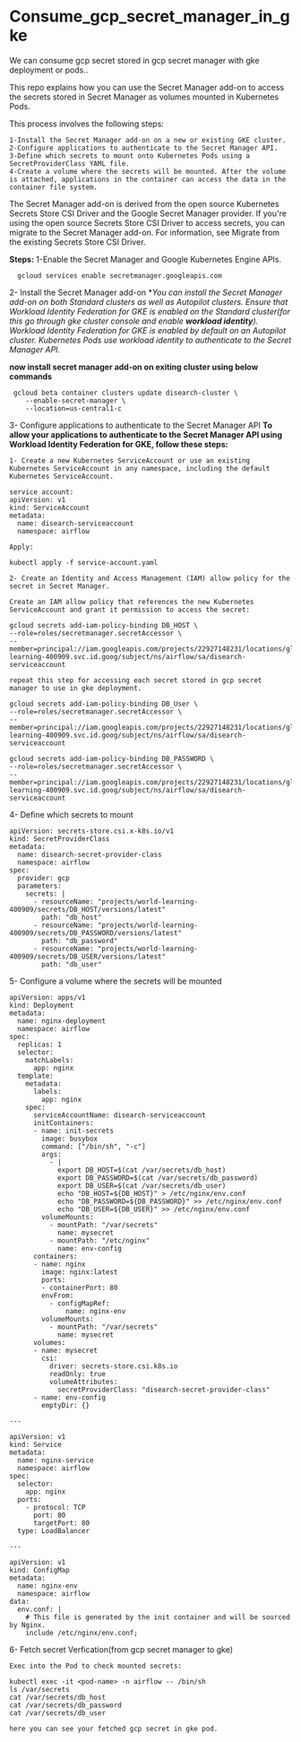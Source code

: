 # Consume_gcp_secret_manager_in_gke
We can consume gcp secret stored in gcp secret manager with gke deployment or pods..

This repo explains how you can use the Secret Manager add-on to access the secrets stored in Secret Manager as volumes mounted in Kubernetes Pods.

This process involves the following steps:

    1-Install the Secret Manager add-on on a new or existing GKE cluster.
    2-Configure applications to authenticate to the Secret Manager API.
    3-Define which secrets to mount onto Kubernetes Pods using a SecretProviderClass YAML file.
    4-Create a volume where the secrets will be mounted. After the volume is attached, applications in the container can access the data in the container file system.

  The Secret Manager add-on is derived from the open source Kubernetes Secrets Store CSI Driver and the Google Secret Manager provider. If you're using the open source Secrets Store CSI Driver to access secrets, you can migrate to the Secret Manager add-on. For information, see Migrate from the existing Secrets Store CSI Driver.

**Steps:**
  1-Enable the Secret Manager and Google Kubernetes Engine APIs.
  
      gcloud services enable secretmanager.googleapis.com
  
  2- Install the Secret Manager add-on
  **You can install the Secret Manager add-on on both Standard clusters as well as Autopilot clusters. **Ensure that Workload Identity Federation for GKE is enabled on the Standard cluster(for this go through gke cluster console and enable ***workload identity**)**. Workload Identity Federation for GKE is enabled by default on an Autopilot cluster. Kubernetes Pods use workload identity to authenticate to the Secret Manager API.**
  
  **now install secret manager add-on on exiting cluster using below commands**
     
     gcloud beta container clusters update disearch-cluster \
        --enable-secret-manager \
        --location=us-central1-c 
  3- Configure applications to authenticate to the Secret Manager API
  **To allow your applications to authenticate to the Secret Manager API using Workload Identity Federation for GKE, follow these steps:**

    1- Create a new Kubernetes ServiceAccount or use an existing Kubernetes ServiceAccount in any namespace, including the default Kubernetes ServiceAccount.
     
    service account:
    apiVersion: v1
    kind: ServiceAccount
    metadata:
      name: disearch-serviceaccount
      namespace: airflow   
   
    Apply:
   
    kubectl apply -f service-account.yaml

    2- Create an Identity and Access Management (IAM) allow policy for the secret in Secret Manager. 
    
    Create an IAM allow policy that references the new Kubernetes ServiceAccount and grant it permission to access the secret:
    
    gcloud secrets add-iam-policy-binding DB_HOST \
    --role=roles/secretmanager.secretAccessor \
    --member=principal://iam.googleapis.com/projects/22927148231/locations/global/workloadIdentityPools/world-learning-400909.svc.id.goog/subject/ns/airflow/sa/disearch-serviceaccount 

    repeat this step for accessing each secret stored in gcp secret manager to use in gke deployment.

    gcloud secrets add-iam-policy-binding DB_User \
    --role=roles/secretmanager.secretAccessor \
    --member=principal://iam.googleapis.com/projects/22927148231/locations/global/workloadIdentityPools/world-learning-400909.svc.id.goog/subject/ns/airflow/sa/disearch-serviceaccount 

    gcloud secrets add-iam-policy-binding DB_PASSWORD \
    --role=roles/secretmanager.secretAccessor \
    --member=principal://iam.googleapis.com/projects/22927148231/locations/global/workloadIdentityPools/world-learning-400909.svc.id.goog/subject/ns/airflow/sa/disearch-serviceaccount 

  4- Define which secrets to mount

    apiVersion: secrets-store.csi.x-k8s.io/v1
    kind: SecretProviderClass
    metadata:
      name: disearch-secret-provider-class
      namespace: airflow
    spec:
      provider: gcp
      parameters:
        secrets: |
          - resourceName: "projects/world-learning-400909/secrets/DB_HOST/versions/latest"
            path: "db_host"
          - resourceName: "projects/world-learning-400909/secrets/DB_PASSWORD/versions/latest"
            path: "db_password"
          - resourceName: "projects/world-learning-400909/secrets/DB_USER/versions/latest"
            path: "db_user"  
   
  5-  Configure a volume where the secrets will be mounted
  
    apiVersion: apps/v1
    kind: Deployment
    metadata:
      name: nginx-deployment
      namespace: airflow
    spec:
      replicas: 1
      selector:
        matchLabels:
          app: nginx
      template:
        metadata:
          labels:
            app: nginx
        spec:
          serviceAccountName: disearch-serviceaccount
          initContainers:
          - name: init-secrets
            image: busybox
            command: ["/bin/sh", "-c"]
            args:
              - |
                export DB_HOST=$(cat /var/secrets/db_host)
                export DB_PASSWORD=$(cat /var/secrets/db_password)
                export DB_USER=$(cat /var/secrets/db_user)
                echo "DB_HOST=${DB_HOST}" > /etc/nginx/env.conf
                echo "DB_PASSWORD=${DB_PASSWORD}" >> /etc/nginx/env.conf
                echo "DB_USER=${DB_USER}" >> /etc/nginx/env.conf
            volumeMounts:
              - mountPath: "/var/secrets"
                name: mysecret
              - mountPath: "/etc/nginx"
                name: env-config
          containers:
          - name: nginx
            image: nginx:latest
            ports:
            - containerPort: 80
            envFrom:
              - configMapRef:
                  name: nginx-env
            volumeMounts:
              - mountPath: "/var/secrets"
                name: mysecret
          volumes:
          - name: mysecret
            csi:
              driver: secrets-store.csi.k8s.io
              readOnly: true
              volumeAttributes:
                secretProviderClass: "disearch-secret-provider-class"
          - name: env-config
            emptyDir: {}
    
    ---
    
    apiVersion: v1
    kind: Service
    metadata:
      name: nginx-service
      namespace: airflow
    spec:
      selector:
        app: nginx
      ports:
        - protocol: TCP
          port: 80
          targetPort: 80
      type: LoadBalancer
         
    ---

    apiVersion: v1
    kind: ConfigMap
    metadata:
      name: nginx-env
      namespace: airflow
    data:
      env.conf: |
        # This file is generated by the init container and will be sourced by Nginx.
        include /etc/nginx/env.conf;

  6- Fetch secret Verfication(from gcp secret manager to gke)

    Exec into the Pod to check mounted secrets:
    
    kubectl exec -it <pod-name> -n airflow -- /bin/sh
    ls /var/secrets
    cat /var/secrets/db_host
    cat /var/secrets/db_password
    cat /var/secrets/db_user

    here you can see your fetched gcp secret in gke pod.
   


   

